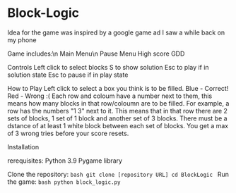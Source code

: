 # Block-Logic
Idea for the game was inspired by a google game ad I saw a while back on my phone


Game includes:\n
Main Menu\n
Pause Menu
High score
GDD

Controls
Left click to select blocks
S to show solution
Esc to play if in solution state
Esc to pause if in play state

How to Play
Left click to select a box you think is to be filled.
Blue - Correct!
Red - Wrong :(
Each row and coloum have a number next to them, this means how many blocks in that row/coloumn are to be filled. For example, a row has the numbers "1 3" next to it. This means that in that row there are 2 sets of blocks, 1 set of 1 block and another set of 3 blocks. There must be a dstance of at least 1 white block between each set of blocks. You get a max of 3 wrong tries before your score resets.


Installation

rerequisites:
Python 3.9
Pygame library

Clone the repository:
    ```bash
    git clone [repository URL]
    cd BlockLogic
    ```
Run the game:
    ```bash
    python block_logic.py
    ```
